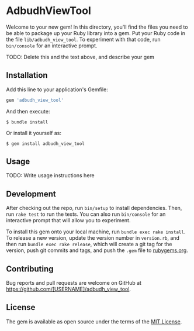 # AdbudhViewTool

Welcome to your new gem! In this directory, you'll find the files you need to be able to package up your Ruby library into a gem. Put your Ruby code in the file `lib/adbudh_view_tool`. To experiment with that code, run `bin/console` for an interactive prompt.

TODO: Delete this and the text above, and describe your gem

## Installation

Add this line to your application's Gemfile:

```ruby
gem 'adbudh_view_tool'
```

And then execute:

    $ bundle install

Or install it yourself as:

    $ gem install adbudh_view_tool

## Usage

TODO: Write usage instructions here

## Development

After checking out the repo, run `bin/setup` to install dependencies. Then, run `rake test` to run the tests. You can also run `bin/console` for an interactive prompt that will allow you to experiment.

To install this gem onto your local machine, run `bundle exec rake install`. To release a new version, update the version number in `version.rb`, and then run `bundle exec rake release`, which will create a git tag for the version, push git commits and tags, and push the `.gem` file to [rubygems.org](https://rubygems.org).

## Contributing

Bug reports and pull requests are welcome on GitHub at https://github.com/[USERNAME]/adbudh_view_tool.


## License

The gem is available as open source under the terms of the [MIT License](https://opensource.org/licenses/MIT).
